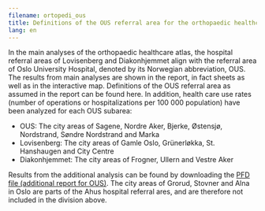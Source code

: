 ```yaml
---
filename: ortopedi_ous
title: Definitions of the OUS referral area for the orthopaedic healthcare atlas
lang: en
---
```


In the main analyses of the orthopaedic healthcare atlas, the hospital referral areas of Lovisenberg and Diakonhjemmet align with the referral area of Oslo University Hospital, denoted by its Norwegian abbreviation, OUS. The results from main analyses are shown in the report, in fact sheets as well as in the interactive map. Definitions of the OUS referral area as assumed in the report can be found here. In addition, health care use rates (number of operations or hospitalizations per 100 000 population) have been analyzed for each OUS subarea:

- OUS: The city areas of Sagene, Nordre Aker, Bjerke, Østensjø, Nordstrand, Søndre Nordstrand and Marka
- Lovisenberg: The city areas of Gamle Oslo, Grünerløkka, St. Hanshaugen and City Centre
- Diakonhjemmet: The city areas of Frogner, Ullern and Vestre Aker

Results from the additional analysis can be found by downloading the [PFD file (additional report for OUS)](/helseatlas/files/orthopaedic_ous_3areas.pdf). The city areas of Grorud, Stovner and Alna in Oslo are parts of the Ahus hospital referral ares, and are therefore not included in the division above.
